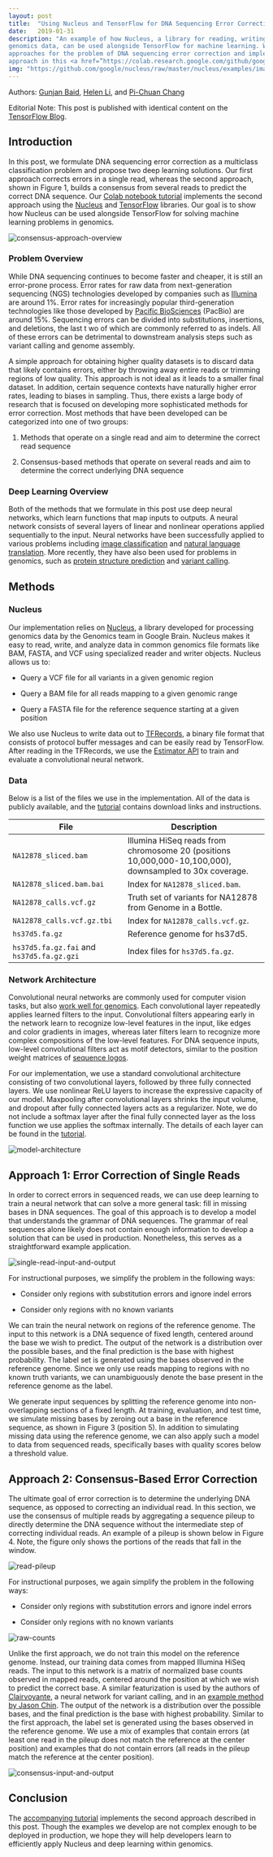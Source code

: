 ```yaml
---
layout: post
title:  "Using Nucleus and TensorFlow for DNA Sequencing Error Correction"
date:   2019-01-31
description: "An example of how Nucleus, a library for reading, writing, and processing
genomics data, can be used alongside TensorFlow for machine learning. We discuss two
approaches for the problem of DNA sequencing error correction and implement the second
approach in this <a href=”https://colab.research.google.com/github/google/nucleus/blob/master/nucleus/examples/dna_sequencing_error_correction.ipynb”>Colab tutorial.</a>"
img: "https://github.com/google/nucleus/raw/master/nucleus/examples/images/consensus-approach-overview.jpg"
---
```


Authors: [Gunjan Baid](https://twitter.com/gunjan_baid),
[Helen Li](https://twitter.com/xunjieli), and
[Pi-Chuan Chang](https://ai.google/research/people/author39216)

Editorial Note: This post is published with identical content on the
[TensorFlow Blog](https://medium.com/tensorflow/using-nucleus-and-tensorflow-for-dna-sequencing-error-correction-47f3f7fc1a50).

## Introduction

In this post, we formulate DNA sequencing error correction as a multiclass
classification problem and propose two deep learning solutions. Our first
approach corrects errors in a single read, whereas the second approach, shown in
Figure 1, builds a consensus from several reads to predict the correct DNA
sequence. Our
[Colab notebook tutorial](https://colab.research.google.com/github/google/nucleus/blob/master/nucleus/examples/dna_sequencing_error_correction.ipynb)
implements the second approach using the
[Nucleus](https://github.com/google/nucleus) and
[TensorFlow](https://www.tensorflow.org/) libraries. Our goal is to show how
Nucleus can be used alongside TensorFlow for solving machine learning problems
in genomics.

![consensus-approach-overview](https://github.com/google/nucleus/raw/master/nucleus/examples/images/consensus-approach-overview.jpg)

### Problem Overview

While DNA sequencing continues to become faster and cheaper, it is still an
error-prone process. Error rates for raw data from next-generation sequencing
(NGS) technologies developed by companies such as
[Illumina](https://www.illumina.com/) are around 1%. Error rates for
increasingly popular third-generation technologies like those developed by
[Pacific BioSciences](https://www.pacb.com/) (PacBio) are around 15%. Sequencing
errors can be divided into substitutions, insertions, and deletions, the last t
wo of which are commonly referred to as indels. All of these errors can be
detrimental to downstream analysis steps such as variant calling and genome
assembly.

A simple approach for obtaining higher quality datasets is to discard data that
likely contains errors, either by throwing away entire reads or trimming regions
of low quality. This approach is not ideal as it leads to a smaller final
dataset. In addition, certain sequence contexts have naturally higher error
rates, leading to biases in sampling. Thus, there exists a large body of
research that is focused on developing more sophisticated methods for error
correction. Most methods that have been developed can be categorized into one of
two groups:

1.  Methods that operate on a single read and aim to determine the correct read
    sequence 

1.  Consensus-based methods that operate on several reads and aim to determine
    the correct underlying DNA sequence

### Deep Learning Overview

Both of the methods that we formulate in this post use deep neural networks,
which learn functions that map inputs to outputs. A neural network consists of
several layers of linear and nonlinear operations applied sequentially to the
input. Neural networks have been successfully applied to various problems
including
[image classification](https://ai.googleblog.com/2016/03/train-your-own-image-classifier-with.html)
and
[natural language translation](https://ai.googleblog.com/2016/09/a-neural-network-for-machine.html).
More recently, they have also been used for problems in genomics, such as
[protein structure prediction](https://deepmind.com/blog/alphafold/) and
[variant calling](https://ai.googleblog.com/2017/12/deepvariant-highly-accurate-genomes.html).

## Methods

### Nucleus

Our implementation relies on [Nucleus](https://github.com/google/nucleus), a
library developed for processing genomics data by the Genomics team in Google
Brain. Nucleus makes it easy to read, write, and analyze data in common genomics
file formats like BAM, FASTA, and VCF using specialized reader and writer
objects. Nucleus allows us to:

*   Query a VCF file for all variants in a given genomic region

*   Query a BAM file for all reads mapping to a given genomic range

*   Query a FASTA file for the reference sequence starting at a given position

We also use Nucleus to write data out to
[TFRecords](https://www.tensorflow.org/tutorials/load_data/tf_records), a binary
file format that consists of protocol buffer messages and can be easily read by
TensorFlow. After reading in the TFRecords, we use the
[Estimator API](https://www.tensorflow.org/guide/estimators) to train and
evaluate a convolutional neural network.

### Data

Below is a list of the files we use in the implementation. All of the data is
publicly available, and the
[tutorial](https://colab.research.google.com/github/google/nucleus/blob/master/nucleus/examples/dna_sequencing_error_correction.ipynb)
contains download links and instructions.

| File                       | Description                                    |
| -------------------------- | ---------------------------------------------- |
| `NA12878_sliced.bam`       | Illumina HiSeq reads from chromosome 20 (positions 10,000,000-10,100,000), downsampled to 30x coverage. |
| `NA12878_sliced.bam.bai`   | Index for `NA12878_sliced.bam`.                |
| `NA12878_calls.vcf.gz`     | Truth set of variants for NA12878 from Genome in a Bottle. |
| `NA12878_calls.vcf.gz.tbi` | Index for `NA12878_calls.vcf.gz`.              |
| `hs37d5.fa.gz`             | Reference genome for hs37d5.                   |
| `hs37d5.fa.gz.fai` and `hs37d5.fa.gz.gzi` | Index files for `hs37d5.fa.gz`. |

### Network Architecture

Convolutional neural networks are commonly used for computer vision tasks, but
also [work well for genomics](https://doi.org/10.1093/molbev/msy224). Each
convolutional layer repeatedly applies learned filters to the input.
Convolutional filters appearing early in the network learn to recognize
low-level features in the input, like edges and color gradients in images,
whereas later filters learn to recognize more complex compositions of the
low-level features. For DNA sequence inputs, low-level convolutional filters act
as motif detectors, similar to the position weight matrices of
[sequence logos](https://en.wikipedia.org/wiki/Position_weight_matrix#/media/File:LexA_gram_positive_bacteria_sequence_logo.png).

For our implementation, we use a standard convolutional architecture consisting
of two convolutional layers, followed by three fully connected layers. We use
nonlinear ReLU layers to increase the expressive capacity of our model.
Maxpooling after convolutional layers shrinks the input volume, and dropout
after fully connected layers acts as a regularizer. Note, we do not include a
softmax layer after the final fully connected layer as the loss function we use
applies the softmax internally. The details of each layer can be found in the
[tutorial](https://colab.research.google.com/github/google/nucleus/blob/master/nucleus/examples/dna_sequencing_error_correction.ipynb).

![model-architecture](https://github.com/google/nucleus/raw/master/nucleus/examples/images/model-architecture.jpg)

## Approach 1: Error Correction of Single Reads

In order to correct errors in sequenced reads, we can use deep learning to train
a neural network that can solve a more general task: fill in missing bases in
DNA sequences. The goal of this approach is to develop a model that understands
the grammar of DNA sequences. The grammar of real sequences alone likely does
not contain enough information to develop a solution that can be used in
production. Nonetheless, this serves as a straightforward example application.

![single-read-input-and-output](https://github.com/google/nucleus/raw/master/nucleus/examples/images/single-read-input-and-output.jpg)

For instructional purposes, we simplify the problem in the following ways:

* Consider only regions with substitution errors and ignore indel errors

* Consider only regions with no known variants

We can train the neural network on regions of the reference genome. The input to
this network is a DNA sequence of fixed length, centered around the base we wish
to predict. The output of the network is a distribution over the possible bases,
and the final prediction is the base with highest probability. The label set is
generated using the bases observed in the reference genome. Since we only use
reads mapping to regions with no known truth variants, we can unambiguously
denote the base present in the reference genome as the label.

We generate input sequences by splitting the reference genome into
non-overlapping sections of a fixed length. At training, evaluation, and test
time, we simulate missing bases by zeroing out a base in the reference sequence,
as shown in Figure 3 (position 5). In addition to simulating missing data using
the reference genome, we can also apply such a model to data from sequenced
reads, specifically bases with quality scores below a threshold value.

## Approach 2: Consensus-Based Error Correction

The ultimate goal of error correction is to determine the underlying DNA
sequence, as opposed to correcting an individual read. In this section, we use
the consensus of multiple reads by aggregating a sequence pileup to directly
determine the DNA sequence without the intermediate step of correcting
individual reads. An example of a pileup is shown below in Figure 4. Note, the
figure only shows the portions of the reads that fall in the window.

![read-pileup](https://github.com/google/nucleus/raw/master/nucleus/examples/images/read-pileup.jpg)

For instructional purposes, we again simplify the problem in the following ways:

* Consider only regions with substitution errors and ignore indel errors

* Consider only regions with no known variants

![raw-counts](https://github.com/google/nucleus/raw/master/nucleus/examples/images/raw-counts.jpg)

Unlike the first approach, we do not train this model on the reference genome.
Instead, our training data comes from mapped Illumina HiSeq reads. The input to
this network is a matrix of normalized base counts observed in mapped reads,
centered around the position at which we wish to predict the correct base. A
similar featurization is used by the authors of
[Clairvoyante](https://doi.org/10.1101/310458), a neural network for variant
calling, and in an
[example method by Jason Chin](https://towardsdatascience.com/simple-convolution-neural-network-for-genomic-variant-calling-with-tensorflow-c085dbc2026f).
The output of the network is a distribution over the possible bases, and the
final prediction is the base with highest probability. Similar to the first
approach, the label set is generated using the bases observed in the reference
genome. We use a mix of examples that contain errors (at least one read in the
pileup does not match the reference at the center position) and examples that do
not contain errors (all reads in the pileup match the reference at the center
position).

![consensus-input-and-output](https://github.com/google/nucleus/raw/master/nucleus/examples/images/consensus-input-and-output.jpg)

## Conclusion

The
[accompanying tutorial](https://colab.research.google.com/github/google/nucleus/blob/master/nucleus/examples/dna_sequencing_error_correction.ipynb)
implements the second approach described in this post. Though the examples we
develop are not complex enough to be deployed in production, we hope they will
help developers learn to efficiently apply Nucleus and deep learning within
genomics.
